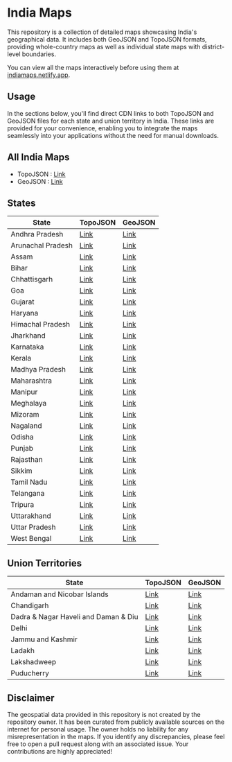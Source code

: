 # India Maps
This repository is a collection of detailed maps showcasing India's geographical data. It includes both GeoJSON and TopoJSON formats, providing whole-country maps as well as individual state maps with district-level boundaries.

You can view all the maps interactively before using them at [indiamaps.netlify.app](https://indiamaps.netlify.app).

## Usage

In the sections below, you'll find direct CDN links to both TopoJSON and GeoJSON files for each state and union territory in India. These links are provided for your convenience, enabling you to integrate the maps seamlessly into your applications without the need for manual downloads.

## All India Maps

- TopoJSON : [Link](https://cdn.jsdelivr.net/gh/udit-001/india-maps-data@e39a462/topojson/india.json)
- GeoJSON : [Link](https://cdn.jsdelivr.net/gh/udit-001/india-maps-data@e39a462/geojson/india.geojson)

## States

| State             | TopoJSON                                                                                       | GeoJSON                                                                                       |
|-------------------|-------------------------------------------------------------------------------------------------|-----------------------------------------------------------------------------------------------|
| Andhra Pradesh    | [Link](https://cdn.jsdelivr.net/gh/udit-001/india-maps-data@e39a462/topojson/states/andhra-pradesh.json)     | [Link](https://cdn.jsdelivr.net/gh/udit-001/india-maps-data@e39a462/geojson/states/andhra-pradesh.geojson)   |
| Arunachal Pradesh | [Link](https://cdn.jsdelivr.net/gh/udit-001/india-maps-data@e39a462/topojson/states/arunachal-pradesh.json)  | [Link](https://cdn.jsdelivr.net/gh/udit-001/india-maps-data@e39a462/geojson/states/arunachal-pradesh.geojson)|
| Assam             | [Link](https://cdn.jsdelivr.net/gh/udit-001/india-maps-data@e39a462/topojson/states/assam.json)              | [Link](https://cdn.jsdelivr.net/gh/udit-001/india-maps-data@e39a462/geojson/states/assam.geojson)           |
| Bihar             | [Link](https://cdn.jsdelivr.net/gh/udit-001/india-maps-data@e39a462/topojson/states/bihar.json)              | [Link](https://cdn.jsdelivr.net/gh/udit-001/india-maps-data@e39a462/geojson/states/bihar.geojson)           |
| Chhattisgarh      | [Link](https://cdn.jsdelivr.net/gh/udit-001/india-maps-data@e39a462/topojson/states/chhattisgarh.json)       | [Link](https://cdn.jsdelivr.net/gh/udit-001/india-maps-data@e39a462/geojson/states/chhattisgarh.geojson)    |
| Goa               | [Link](https://cdn.jsdelivr.net/gh/udit-001/india-maps-data@e39a462/topojson/states/goa.json)                | [Link](https://cdn.jsdelivr.net/gh/udit-001/india-maps-data@e39a462/geojson/states/goa.geojson)             |
| Gujarat           | [Link](https://cdn.jsdelivr.net/gh/udit-001/india-maps-data@e39a462/topojson/states/gujarat.json)            | [Link](https://cdn.jsdelivr.net/gh/udit-001/india-maps-data@e39a462/geojson/states/gujarat.geojson)         |
| Haryana           | [Link](https://cdn.jsdelivr.net/gh/udit-001/india-maps-data@e39a462/topojson/states/haryana.json)            | [Link](https://cdn.jsdelivr.net/gh/udit-001/india-maps-data@e39a462/geojson/states/haryana.geojson)         |
| Himachal Pradesh  | [Link](https://cdn.jsdelivr.net/gh/udit-001/india-maps-data@e39a462/topojson/states/himachal-pradesh.json)   | [Link](https://cdn.jsdelivr.net/gh/udit-001/india-maps-data@e39a462/geojson/states/himachal-pradesh.geojson)|
| Jharkhand         | [Link](https://cdn.jsdelivr.net/gh/udit-001/india-maps-data@e39a462/topojson/states/jharkhand.json)          | [Link](https://cdn.jsdelivr.net/gh/udit-001/india-maps-data@e39a462/geojson/states/jharkhand.geojson)       |
| Karnataka         | [Link](https://cdn.jsdelivr.net/gh/udit-001/india-maps-data@e39a462/topojson/states/karnataka.json)          | [Link](https://cdn.jsdelivr.net/gh/udit-001/india-maps-data@e39a462/geojson/states/karnataka.geojson)       |
| Kerala            | [Link](https://cdn.jsdelivr.net/gh/udit-001/india-maps-data@e39a462/topojson/states/kerala.json)             | [Link](https://cdn.jsdelivr.net/gh/udit-001/india-maps-data@e39a462/geojson/states/kerala.geojson)          |
| Madhya Pradesh    | [Link](https://cdn.jsdelivr.net/gh/udit-001/india-maps-data@e39a462/topojson/states/madhya-pradesh.json)     | [Link](https://cdn.jsdelivr.net/gh/udit-001/india-maps-data@e39a462/geojson/states/madhya-pradesh.geojson) |
| Maharashtra       | [Link](https://cdn.jsdelivr.net/gh/udit-001/india-maps-data@e39a462/topojson/states/maharashtra.json)        | [Link](https://cdn.jsdelivr.net/gh/udit-001/india-maps-data@e39a462/geojson/states/maharashtra.geojson)    |
| Manipur           | [Link](https://cdn.jsdelivr.net/gh/udit-001/india-maps-data@e39a462/topojson/states/manipur.json)            | [Link](https://cdn.jsdelivr.net/gh/udit-001/india-maps-data@e39a462/geojson/states/manipur.geojson)        |
| Meghalaya         | [Link](https://cdn.jsdelivr.net/gh/udit-001/india-maps-data@e39a462/topojson/states/meghalaya.json)          | [Link](https://cdn.jsdelivr.net/gh/udit-001/india-maps-data@e39a462/geojson/states/meghalaya.geojson)      |
| Mizoram           | [Link](https://cdn.jsdelivr.net/gh/udit-001/india-maps-data@e39a462/topojson/states/mizoram.json)            | [Link](https://cdn.jsdelivr.net/gh/udit-001/india-maps-data@e39a462/geojson/states/mizoram.geojson)        |
| Nagaland          | [Link](https://cdn.jsdelivr.net/gh/udit-001/india-maps-data@e39a462/topojson/states/nagaland.json)           | [Link](https://cdn.jsdelivr.net/gh/udit-001/india-maps-data@e39a462/geojson/states/nagaland.geojson)       |
| Odisha            | [Link](https://cdn.jsdelivr.net/gh/udit-001/india-maps-data@e39a462/topojson/states/odisha.json)             | [Link](https://cdn.jsdelivr.net/gh/udit-001/india-maps-data@e39a462/geojson/states/odisha.geojson)         |
| Punjab            | [Link](https://cdn.jsdelivr.net/gh/udit-001/india-maps-data@e39a462/topojson/states/punjab.json)             | [Link](https://cdn.jsdelivr.net/gh/udit-001/india-maps-data@e39a462/geojson/states/punjab.geojson)         |
| Rajasthan         | [Link](https://cdn.jsdelivr.net/gh/udit-001/india-maps-data@e39a462/topojson/states/rajasthan.json)          | [Link](https://cdn.jsdelivr.net/gh/udit-001/india-maps-data@e39a462/geojson/states/rajasthan.geojson)      |
| Sikkim            | [Link](https://cdn.jsdelivr.net/gh/udit-001/india-maps-data@e39a462/topojson/states/sikkim.json)             | [Link](https://cdn.jsdelivr.net/gh/udit-001/india-maps-data@e39a462/geojson/states/sikkim.geojson)         |
| Tamil Nadu        | [Link](https://cdn.jsdelivr.net/gh/udit-001/india-maps-data@e39a462/topojson/states/tamil-nadu.json)         | [Link](https://cdn.jsdelivr.net/gh/udit-001/india-maps-data@e39a462/geojson/states/tamil-nadu.geojson)     |
| Telangana         | [Link](https://cdn.jsdelivr.net/gh/udit-001/india-maps-data@e39a462/topojson/states/telangana.json)          | [Link](https://cdn.jsdelivr.net/gh/udit-001/india-maps-data@e39a462/geojson/states/telangana.geojson)      |
| Tripura           | [Link](https://cdn.jsdelivr.net/gh/udit-001/india-maps-data@e39a462/topojson/states/tripura.json)            | [Link](https://cdn.jsdelivr.net/gh/udit-001/india-maps-data@e39a462/geojson/states/tripura.geojson)        |
| Uttarakhand       | [Link](https://cdn.jsdelivr.net/gh/udit-001/india-maps-data@e39a462/topojson/states/uttarakhand.json)        | [Link](https://cdn.jsdelivr.net/gh/udit-001/india-maps-data@e39a462/geojson/states/uttarakhand.geojson)    |
| Uttar Pradesh     | [Link](https://cdn.jsdelivr.net/gh/udit-001/india-maps-data@e39a462/topojson/states/uttar-pradesh.json)      | [Link](https://cdn.jsdelivr.net/gh/udit-001/india-maps-data@e39a462/geojson/states/uttar-pradesh.geojson)  |
| West Bengal       | [Link](https://cdn.jsdelivr.net/gh/udit-001/india-maps-data@e39a462/topojson/states/west-bengal.json)        | [Link](https://cdn.jsdelivr.net/gh/udit-001/india-maps-data@e39a462/geojson/states/west-bengal.geojson)    |





## Union Territories

| State                                       | TopoJSON | GeoJSON |
|---------------------------------------------|----------|---------|
| Andaman and Nicobar Islands                | [Link](https://cdn.jsdelivr.net/gh/udit-001/india-maps-data@e39a462/topojson/states/andaman-and-nicobar-islands.json) | [Link](https://cdn.jsdelivr.net/gh/udit-001/india-maps-data@e39a462/geojson/states/andaman-and-nicobar-islands.geojson) |
| Chandigarh                                  | [Link](https://cdn.jsdelivr.net/gh/udit-001/india-maps-data@e39a462/topojson/states/chandigarh.geojson) | [Link](https://cdn.jsdelivr.net/gh/udit-001/india-maps-data@e39a462/geojson/states/chandigarh.geojson) |
| Dadra & Nagar Haveli and Daman & Diu | [Link](https://cdn.jsdelivr.net/gh/udit-001/india-maps-data@e39a462/topojson/states/dnh-and-dd.json) | [Link](https://cdn.jsdelivr.net/gh/udit-001/india-maps-data@e39a462/geojson/states/dnh-and-dd.geojson) |
| Delhi                                       | [Link](https://cdn.jsdelivr.net/gh/udit-001/india-maps-data@e39a462/topojson/states/delhi.geojson) | [Link](https://cdn.jsdelivr.net/gh/udit-001/india-maps-data@e39a462/geojson/states/delhi.geojson) |
| Jammu and Kashmir | [Link](https://cdn.jsdelivr.net/gh/udit-001/india-maps-data@e39a462/topojson/states/jammu-and-kashmir.json)  | [Link](https://cdn.jsdelivr.net/gh/udit-001/india-maps-data@e39a462/geojson/states/jammu-and-kashmir.geojson) |
| Ladakh | [Link](https://cdn.jsdelivr.net/gh/udit-001/india-maps-data@e39a462/topojson/states/ladakh.json)  | [Link](https://cdn.jsdelivr.net/gh/udit-001/india-maps-data@e39a462/geojson/states/ladakh.geojson)|
| Lakshadweep                                 | [Link](https://cdn.jsdelivr.net/gh/udit-001/india-maps-data@e39a462/topojson/states/lakshadweep.geojson) | [Link](https://cdn.jsdelivr.net/gh/udit-001/india-maps-data@e39a462/geojson/states/lakshadweep.geojson) |
| Puducherry                                  | [Link](https://cdn.jsdelivr.net/gh/udit-001/india-maps-data@e39a462/topojson/states/puducherry.geojson) | [Link](https://cdn.jsdelivr.net/gh/udit-001/india-maps-data@e39a462/geojson/states/puducherry.geojson) |

## Disclaimer

The geospatial data provided in this repository is not created by the repository owner. It has been curated from publicly available sources on the internet for personal usage. The owner holds no liability for any misrepresentation in the maps. If you identify any discrepancies, please feel free to open a pull request along with an associated issue. Your contributions are highly appreciated!
